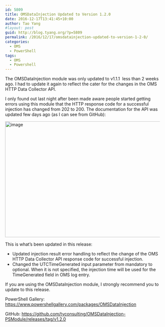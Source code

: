 ```yaml
---
id: 5809
title: OMSDataInjection Updated to Version 1.2.0
date: 2016-12-17T13:41:45+10:00
author: Tao Yang
#layout: post
guid: http://blog.tyang.org/?p=5809
permalink: /2016/12/17/omsdatainjection-updated-to-version-1-2-0/
categories:
  - OMS
  - PowerShell
tags:
  - OMS
  - Powershell
---
```

The OMSDataInjection module was only updated to v1.1.1  less than 2 weeks ago. I had to update it again to reflect the cater for the changes in the OMS HTTP Data Collector API.

I only found out last night after been made aware people started getting errors using this module that the HTTP response code for a successful injection has changed from 202 to 200. The documentation for the API was updated few days ago (as I can see from GitHub):

<a href="http://blog.tyang.org/wp-content/uploads/2016/12/image-14.png"><img style="background-image: none; padding-top: 0px; padding-left: 0px; display: inline; padding-right: 0px; border: 0px;" title="image" src="http://blog.tyang.org/wp-content/uploads/2016/12/image_thumb-14.png" alt="image" width="712" height="376" border="0" /></a>

This is what’s been updated in this release:
<ul>
 	<li>Updated injection result error handling to reflect the change of the OMS HTTP Data Collector API response code for successful injection.</li>
 	<li>Changed the UTCTimeGenerated input parameter from mandatory to optional. When it is not specified, the injection time will be used for the TimeGenerated field in OMS log entry.</li>
</ul>
If you are using the OMSDataInjection module, I strongly recommend you to update to this release.

PowerShell Gallery: <a title="https://www.powershellgallery.com/packages/OMSDataInjection" href="https://www.powershellgallery.com/packages/OMSDataInjection">https://www.powershellgallery.com/packages/OMSDataInjection</a>

GitHub: <a title="https://github.com/tyconsulting/OMSDataInjection-PSModule/releases/tag/v1.2.0" href="https://github.com/tyconsulting/OMSDataInjection-PSModule/releases/tag/v1.2.0">https://github.com/tyconsulting/OMSDataInjection-PSModule/releases/tag/v1.2.0</a>